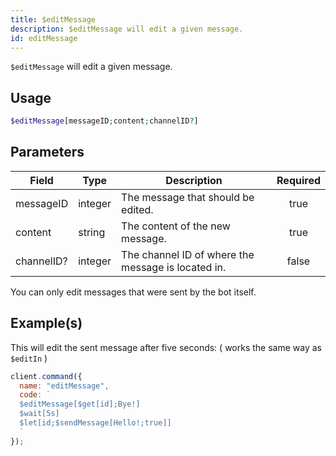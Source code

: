 ```yaml
---
title: $editMessage
description: $editMessage will edit a given message.
id: editMessage
---
```


`$editMessage` will edit a given message.

## Usage

```php
$editMessage[messageID;content;channelID?]
```

## Parameters

| Field      | Type    | Description                                        | Required |
| ---------- | ------- | -------------------------------------------------- | :------: |
| messageID  | integer | The message that should be edited.                 |   true   |
| content    | string  | The content of the new message.                    |   true   |
| channelID? | integer | The channel ID of where the message is located in. |  false   |

You can only edit messages that were sent by the bot itself.

## Example(s)

This will edit the sent message after five seconds: ( works the same way as `$editIn` )

```javascript
client.command({
  name: "editMessage",
  code: `
  $editMessage[$get[id];Bye!]
  $wait[5s]
  $let[id;$sendMessage[Hello!;true]]
  `
});
```
